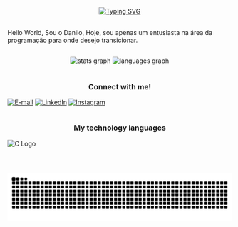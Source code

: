 <div align="center">
  <a href="https://git.io/typing-svg">
    <img src="https://readme-typing-svg.demolab.com?font=Fira+Code&weight=700&size=25&pause=500&color=900C3F&center=true&vCenter=true&random=false&width=524&lines=Bem-vindo+ao+meu+perfil" alt="Typing SVG">
  </a>
</div>

<img align="center" alt="" src="./src/header-gif.gif">


<p align="left">Hello World,
Sou o Danilo,
Hoje, sou apenas um entusiasta na área da programação para onde desejo transicionar. 
</p>

###

<h2 align="left"></h2>

###

<div align="center">
  <img src="https://github-readme-stats.vercel.app/api?username=DanSNPDev&hide_title=false&hide_rank=false&show_icons=true&include_all_commits=true&count_private=true&disable_animations=false&theme=dracula&locale=en&hide_border=false&order=1" height="150" alt="stats graph"  />
  <img src="https://github-readme-stats.vercel.app/api/top-langs?username=DanSNPDev&locale=en&hide_title=false&layout=compact&card_width=320&langs_count=5&theme=dracula&hide_border=false&order=2" height="150" alt="languages graph"  />
</div>

###

<h1 align="center"></h1>

###




<h3 align="center">Connect with me!</h3>

[![E-mail](https://img.shields.io/badge/-Email-000?style=for-the-badge&logo=microsoft-outlook&logoColor=FF00F6&color:FFF)](mailto:danilo.snp@outlook.com)
[![LinkedIn](https://img.shields.io/badge/-LinkedIn-000?style=for-the-badge&logo=linkedin&logoColor=FF00F6&color:FFF)](https://www.linkedin.com/in/danilo-soares-nunes-pereira-864735214/)
[![Instagram](https://img.shields.io/badge/-Instagram-000?style=for-the-badge&logo=instagram&logoColor=FF00F6&color:FFF)](https://www.instagram.com/dan_snp?utm_source=ig_web_button_share_sheet&igsh=ZDNlZDc0MzIxNw==)

###

<h1 align="center"></h1>

###

<h3 align="center">My technology languages
</h3>

<div align="centert" style="display: flex; flex-wrap: wrap; gap: 16px; max-width: 160px;">
  <img src="https://cdn.jsdelivr.net/gh/devicons/devicon/icons/c/c-original.svg" height="35" alt="C Logo" />
 
</div>


###

<h1 align="center"></h1>

###
<picture align="center">
  <source media="(prefers-color-scheme: dark)" srcset="https://raw.githubusercontent.com/DanSNPDev/DanSNPDev/output/github-contribution-grid-snake-dark.svg">
  <source media="(prefers-color-scheme: light)" srcset="https://raw.githubusercontent.com/DanSNPDev/DanSNPDev/output/github-contribution-grid-snake-dark.svg">
  <img align="center" alt="github contribution grid snake animation" src="https://raw.githubusercontent.com/DanSNPDev/DanSNPDev/output/github-contribution-grid-snake.svg">
</picture>

###
